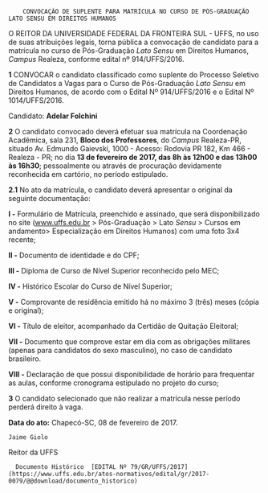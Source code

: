        CONVOCAÇÃO DE SUPLENTE PARA MATRÍCULA NO CURSO DE PÓS-GRADUAÇÃO LATO SENSU EM DIREITOS HUMANOS  

O REITOR DA UNIVERSIDADE FEDERAL DA FRONTEIRA SUL - UFFS, no uso de suas atribuições legais, torna pública a convocação de candidato para a matrícula no curso de Pós-Graduação *Lato Sensu* em Direitos Humanos, *Campus* Realeza, conforme edital nº 914/UFFS/2016.

 **1** CONVOCAR o candidato classificado como suplente do Processo Seletivo de Candidatos a Vagas para o Curso de Pós-Graduação *Lato Sensu* em Direitos Humanos, de acordo com o Edital Nº 914/UFFS/2016 e o Edital Nº 1014/UFFS/2016.

 Candidato: **Adelar Folchini**

 **2** O candidato convocado deverá efetuar sua matrícula na Coordenação Acadêmica, sala 231, **Bloco dos Professores**, do *Campus* Realeza-PR, situado Av. Edmundo Gaievski, 1000 - Acesso: Rodovia PR 182, Km 466 - Realeza - PR; no dia **13 de fevereiro de 2017, das 8h às 12h00 e das 13h00 às 16h30**; pessoalmente ou através de procuração devidamente reconhecida em cartório, no período estipulado.

 **2.1** No ato da matrícula, o candidato deverá apresentar o original da seguinte documentação:

 **I -** Formulário de Matrícula, preenchido e assinado, que será disponibilizado no site (www.uffs.edu.br > Pós-Graduação > Lato *Sensu* > Cursos em andamento> Especialização em Direitos Humanos) com uma foto 3x4 recente;

 **II -** Documento de identidade e do CPF;

 **III -** Diploma de Curso de Nível Superior reconhecido pelo MEC;

 **IV -** Histórico Escolar do Curso de Nível Superior;

 **V -** Comprovante de residência emitido há no máximo 3 (três) meses (cópia e original);

 **VI -** Título de eleitor, acompanhado da Certidão de Quitação Eleitoral;

 **VII -** Documento que comprove estar em dia com as obrigações militares (apenas para candidatos do sexo masculino), no caso de candidato brasileiro.

 **VIII -** Declaração de que possui disponibilidade de horário para frequentar as aulas, conforme cronograma estipulado no projeto do curso;

 **3** O candidato selecionado que não realizar a matrícula nesse período perderá direito à vaga.

  

   **Data do ato:** Chapecó-SC, 08 de fevereiro de 2017.   
 

    Jaime Giolo   
 Reitor da UFFS 

      Documento Histórico  [EDITAL Nº 79/GR/UFFS/2017](https://www.uffs.edu.br/atos-normativos/edital/gr/2017-0079/@@download/documento_historico)     
      
